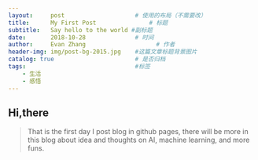 ```yaml
---
layout:     post                    # 使用的布局（不需要改）
title:      My First Post               # 标题 
subtitle:   Say hello to the world #副标题
date:       2018-10-28              # 时间
author:     Evan Zhang                    # 作者
header-img: img/post-bg-2015.jpg    #这篇文章标题背景图片
catalog: true                       # 是否归档
tags:                               #标签
    - 生活
    - 感悟
---
```


## Hi,there
>That is the  first day I post blog in github pages, there will be more in this blog about idea and thoughts on AI, machine learning, and more funs.

 

 
